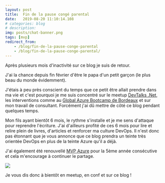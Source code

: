 ```yaml
---
layout: post
title:  Fin de la pause congé parental
date:   2019-08-20 11:10:14.108
# categories: blog
# description: 
img: posts/chat-banner.png
tags: [mvp]
redirect_from: 
    - /blog/fin-de-la-pause-conge-parental
    - /blog/fin-de-la-pause-conge-parental/
---
```


Après plusieurs mois d'inactivité sur ce blog je suis de retour.

J'ai la chance depuis fin février d'être le papa d'un petit garçon (le plus beau du monde évidemment). 

J'étais à peu près conscient du temps que ce petit être allait prendre dans ma vie et c'est pourquoi je me suis concentré sur le meetup [DevTalks .Net](https://www.meetup.com/fr-FR/DevTalks-Net/), les interventions comme au [Global Azure Bootcamp de Bordeaux](https://www.eventbrite.fr/e/billets-global-azure-bootcamp-gab-bordeaux-57048799495#) et sur mon travail de consultant. Forcément j'ai dû mettre de côté ce blog pendant quelques temps.

Mon fils ayant bientôt 6 mois, le rythme s'installe et je me sens d'attaque pour reprendre l'écriture. J'ai d'ailleurs profité de ces 6 mois pour lire et relire plein de livres, d'articles et renforcer ma culture DevOps.
Il n'est donc pas étonnant que je vous annonce que ce blog prendra un teinte très orientée DevOps en plus de la teinte Azure qu'il a déjà.

J'ai également été renouvellé [MVP Azure](https://mvp.microsoft.com/fr-fr/mvp/Micha%C3%ABl%20FERY-5001374) pour la 5ème année consécutive et cela m'encourage à continuer le partage.

![](https://pbs.twimg.com/media/EAOOEymW4AEs0yN.jpg:medium)

Je vous dis donc à bientôt en meetup, en conf et sur ce blog !